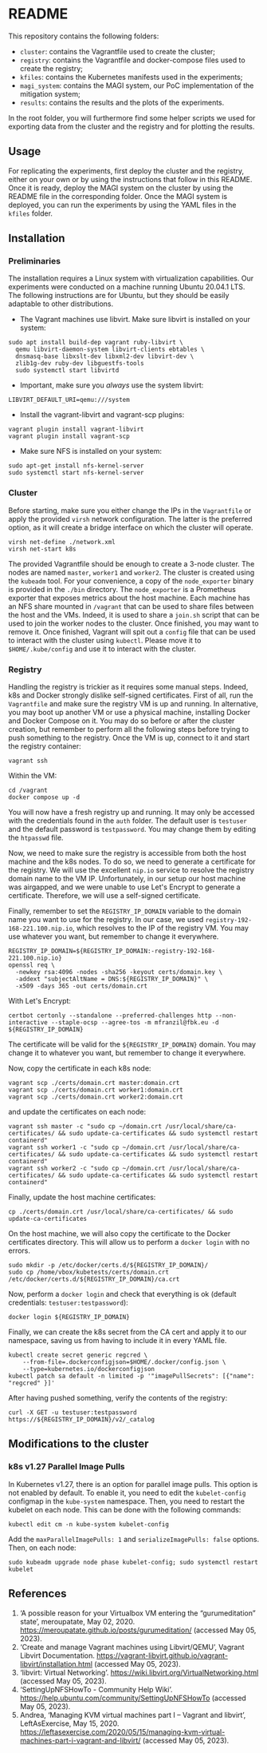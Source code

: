 # README

This repository contains the following folders:

- `cluster`: contains the Vagrantfile used to create the cluster;
- `registry`: contains the Vagrantfile and docker-compose files used to create the registry;
- `kfiles`: contains the Kubernetes manifests used in the experiments;
- `magi_system`: contains the MAGI system, our PoC implementation of the mitigation system;
- `results`: contains the results and the plots of the experiments.

In the root folder, you will furthermore find some helper scripts we used for exporting data from the cluster and the registry and for plotting the results.

## Usage

For replicating the experiments, first deploy the cluster and the registry, either on your own or by using the instructions that follow in this README. Once it is ready, deploy the MAGI system on the cluster by using the README file in the corresponding folder. Once the MAGI system is deployed, you can run the experiments by using the YAML files in the `kfiles` folder. 

## Installation

### Preliminaries

The installation requires a Linux system with virtualization capabilities. Our experiments were conducted on a machine running Ubuntu 20.04.1 LTS. The following instructions are for Ubuntu, but they should be easily adaptable to other distributions.

- The Vagrant machines use libvirt. Make sure libvirt is installed on your system:

```shell  
sudo apt install build-dep vagrant ruby-libvirt \
  qemu libvirt-daemon-system libvirt-clients ebtables \
  dnsmasq-base libxslt-dev libxml2-dev libvirt-dev \
  zlib1g-dev ruby-dev libguestfs-tools
  sudo systemctl start libvirtd
```

- Important, make sure you _always_ use the system libvirt:

```shell
LIBVIRT_DEFAULT_URI=qemu:///system
```

- Install the vagrant-libvirt and vagrant-scp plugins:

```shell
vagrant plugin install vagrant-libvirt
vagrant plugin install vagrant-scp
```

- Make sure NFS is installed on your system:

```shell
sudo apt-get install nfs-kernel-server
sudo systemctl start nfs-kernel-server
```

### Cluster

Before starting, make sure you either change the IPs in the `Vagrantfile` or apply the provided `virsh` network configuration. The latter is the preferred option, as it will create a bridge interface on which the cluster will operate.

```shell
virsh net-define ./network.xml
virsh net-start k8s
```

The provided Vagrantfile should be enough to create a 3-node cluster. The nodes are named `master`, `worker1` and `worker2`. The cluster is created using the `kubeadm` tool.
For your convenience, a copy of the `node_exporter` binary is provided in the `./bin` directory. The `node_exporter` is a Prometheus exporter that exposes metrics about the host machine.
Each machine has an NFS share mounted in `/vagrant` that can be used to share files between the host and the VMs. Indeed, it is used to share a `join.sh` script that can be used to join the worker nodes to the cluster. Once finished, you may want to remove it.
Once finished, Vagrant will spit out a `config` file that can be used to interact with the cluster using `kubectl`. Please move it to `$HOME/.kube/config` and use it to interact with the cluster.

### Registry

Handling the registry is trickier as it requires some manual steps. Indeed, k8s and Docker strongly dislike self-signed certificates.
First of all, run the `Vagrantfile` and make sure the registry VM is up and running. In alternative, you may boot up another VM or use a physical machine, installing Docker and Docker Compose on it.
You may do so before or after the cluster creation, but remember to perform all the following steps before trying to push something to the registry.
Once the VM is up, connect to it and start the registry container:

```shell
vagrant ssh
```

Within the VM:

```shell
cd /vagrant
docker compose up -d
```

You will now have a fresh registry up and running. It may only be accessed with the credentials found in the `auth` folder.
The default user is `testuser` and the default password is `testpassword`. You may change them by editing the `htpasswd` file.

Now, we need to make sure the registry is accessible from both the host machine and the k8s nodes.
To do so, we need to generate a certificate for the registry. We will use the excellent `nip.io` service to resolve the
registry domain name to the VM IP. Unfortunately, in our setup our host machine was airgapped, and we were unable to use
Let's Encrypt to generate a certificate. Therefore, we will use a self-signed certificate.

Finally, remember to set the `REGISTRY_IP_DOMAIN` variable to the domain name you want to use for the registry. In our case, we used
`registry-192-168-221.100.nip.io`, which resolves to the IP of the registry VM. You may use whatever you want, but remember to change it everywhere.

```shell
REGISTRY_IP_DOMAIN=${REGISTRY_IP_DOMAIN:-registry-192-168-221.100.nip.io}
openssl req \
  -newkey rsa:4096 -nodes -sha256 -keyout certs/domain.key \
  -addext "subjectAltName = DNS:${REGISTRY_IP_DOMAIN}" \
  -x509 -days 365 -out certs/domain.crt
```

With Let's Encrypt:

```shell
certbot certonly --standalone --preferred-challenges http --non-interactive --staple-ocsp --agree-tos -m mfranzil@fbk.eu -d ${REGISTRY_IP_DOMAIN}
```

The certificate will be valid for the `${REGISTRY_IP_DOMAIN}` domain. You may change it to whatever you want, but remember to change it everywhere.

Now, copy the certificate in each k8s node:

```shell
vagrant scp ./certs/domain.crt master:domain.crt
vagrant scp ./certs/domain.crt worker1:domain.crt
vagrant scp ./certs/domain.crt worker2:domain.crt
```

and update the certificates on each node:

```shell
vagrant ssh master -c "sudo cp ~/domain.crt /usr/local/share/ca-certificates/ && sudo update-ca-certificates && sudo systemctl restart containerd"
vagrant ssh worker1 -c "sudo cp ~/domain.crt /usr/local/share/ca-certificates/ && sudo update-ca-certificates && sudo systemctl restart containerd"
vagrant ssh worker2 -c "sudo cp ~/domain.crt /usr/local/share/ca-certificates/ && sudo update-ca-certificates && sudo systemctl restart containerd"
```

Finally, update the host machine certificates:

```shell
cp ./certs/domain.crt /usr/local/share/ca-certificates/ && sudo update-ca-certificates
```

On the host machine, we will also copy the certificate to the Docker certificates directory. This will allow us to perform a `docker login` with no errors.

```shell
sudo mkdir -p /etc/docker/certs.d/${REGISTRY_IP_DOMAIN}/
sudo cp /home/vbox/kubetests/certs/domain.crt /etc/docker/certs.d/${REGISTRY_IP_DOMAIN}/ca.crt
```

Now, perform a `docker login` and check that everything is ok (default credentials: `testuser:testpassword`):

```shell
docker login ${REGISTRY_IP_DOMAIN}
```

Finally, we can create the k8s secret from the CA cert and apply it to our namespace, saving us from having to include it in every YAML file.

```shell
kubectl create secret generic regcred \
    --from-file=.dockerconfigjson=$HOME/.docker/config.json \
    --type=kubernetes.io/dockerconfigjson
kubectl patch sa default -n limited -p '"imagePullSecrets": [{"name": "regcred" }]'
```

After having pushed something, verify the contents of the registry:

```shell
curl -X GET -u testuser:testpassword https://${REGISTRY_IP_DOMAIN}/v2/_catalog
```

## Modifications to the cluster

### k8s v1.27 Parallel Image Pulls

In Kubernetes v1.27, there is an option for parallel image pulls. This option is not enabled by default. To enable it, you need to edit the `kubelet-config` configmap in the `kube-system` namespace. Then, you need to restart the kubelet on each node. This can be done with the following commands:

```shell
kubectl edit cm -n kube-system kubelet-config
```

Add the `maxParallelImagePulls: 1` and `serializeImagePulls: false` options. Then, on each node:

```shell
sudo kubeadm upgrade node phase kubelet-config; sudo systemctl restart kubelet
```

## References

1. ‘A possible reason for your Virtualbox VM entering the “gurumeditation” state’, meroupatate, May 02, 2020. https://meroupatate.github.io/posts/gurumeditation/ (accessed May 05, 2023).
2. ‘Create and manage Vagrant machines using Libvirt/QEMU’, Vagrant Libvirt Documentation. https://vagrant-libvirt.github.io/vagrant-libvirt/installation.html (accessed May 05, 2023).
3. ‘libvirt: Virtual Networking’. https://wiki.libvirt.org/VirtualNetworking.html (accessed May 05, 2023).
4. ‘SettingUpNFSHowTo - Community Help Wiki’. https://help.ubuntu.com/community/SettingUpNFSHowTo (accessed May 05, 2023).
5. Andrea, ‘Managing KVM virtual machines part I – Vagrant and libvirt’, LeftAsExercise, May 15, 2020. https://leftasexercise.com/2020/05/15/managing-kvm-virtual-machines-part-i-vagrant-and-libvirt/ (accessed May 05, 2023).
